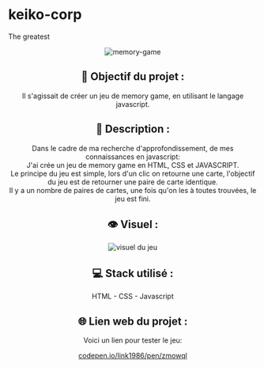 # keiko-corp
The greatest 

<div align=center><img src="https://user-images.githubusercontent.com/27373255/131180724-f4b371b2-087a-4067-87bf-7550af64d3f5.png" alt="memory-game"/></div>
<h2 align=center>🎯 Objectif du projet :</h2>
<p align=center>Il s'agissait de créer un jeu de memory game, en utilisant le langage javascript.</p>

<h2 align=center>📝 Description :</h2>

<p align=center>Dans le cadre de ma recherche d'approfondissement, de mes connaissances en javascript:</br>
J'ai crée un jeu de memory game en HTML, CSS et JAVASCRIPT.</br>
Le principe du jeu est simple, lors d'un clic on retourne une carte, l'objectif du jeu est de retourner une paire de carte identique.</br>
Il y a un nombre de paires de cartes, une fois qu'on les à toutes trouvées, le jeu est fini.</p>

<h2 align=center>👁️ Visuel :</h2>
<div align=center><img src="https://i.postimg.cc/XvK18NBm/memory.jpg" alt="visuel du jeu"</div>

<h2 align=center>💻 Stack utilisé :</h2>

<p align=center>HTML - CSS - Javascript</p>

<h2 align=center>🌐 Lien web du projet :</h2>

<p align=center>Voici un lien pour tester le jeu:

  <a title="https://codepen.io/Link1986/pen/ZmoWqL" role="link" target="_blank" class="text-bold" rel="noopener noreferrer" href="https://codepen.io/Link1986/pen/ZmoWqL">codepen.io/link1986/pen/zmowql</a></p>
